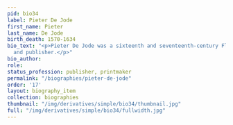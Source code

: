 ```yaml
---
pid: bio34
label: Pieter De Jode
first_name: Pieter
last_name: De Jode
birth_death: 1570-1634
bio_text: "<p>Pieter De Jode was a sixteenth and seventeenth-century Flemish printmaker
  and publisher.</p>"
bio_author:
role:
status_profession: publisher, printmaker
permalink: "/biographies/pieter-de-jode"
order: '17'
layout: biography_item
collection: biographies
thumbnail: "/img/derivatives/simple/bio34/thumbnail.jpg"
full: "/img/derivatives/simple/bio34/fullwidth.jpg"
---
```

